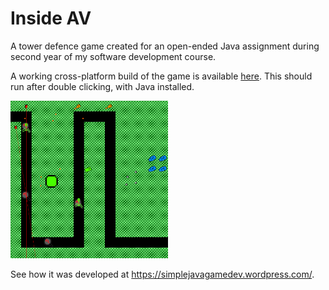 # Inside AV
A tower defence game created for an open-ended Java assignment during second year of my software development course.

A working cross-platform build of the game is available <a href="https://github.com/Ronan-H/Inside-AV/raw/master/builds/Inside-AV.jar">here</a>. This should run after double clicking, with Java installed.

<img src="./resources/screenshots/screenshot1.png" alt="Screenshot of the game" width="50%">

See how it was developed at https://simplejavagamedev.wordpress.com/.
